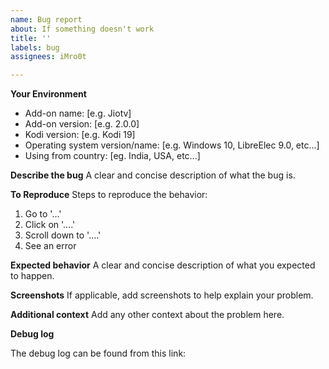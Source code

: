 ```yaml
---
name: Bug report
about: If something doesn't work
title: ''
labels: bug
assignees: iMro0t

---
```


**Your Environment**
- Add-on name: [e.g. Jiotv]
- Add-on version: [e.g. 2.0.0]
- Kodi version: [e.g. Kodi 19]
- Operating system version/name: [e.g. Windows 10, LibreElec 9.0, etc...]
- Using from country: [eg. India, USA, etc...]

**Describe the bug**
A clear and concise description of what the bug is.

**To Reproduce**
Steps to reproduce the behavior:
1. Go to '...'
2. Click on '....'
3. Scroll down to '....'
4. See an error

**Expected behavior**
A clear and concise description of what you expected to happen.

**Screenshots**
If applicable, add screenshots to help explain your problem.

**Additional context**
Add any other context about the problem here.

**Debug log**
<!--- How to:
1) Enable Kodi debug: go to Kodi Settings > System Settings > Logging, and enable "Enable debug logging"
2) How to get the log file? Read Kodi wiki: https://kodi.wiki/view/Log_file/Easy
RESPECT THE RULES!
- A DEBUG LOG IS ALWAYS MANDATORY WHEN CREATING AN ISSUE. PROVIDE A LINK TO THE LOG!
- DO NOT PASTE THE CONTENT OF THE LOG HERE
- DO NOT CUT THE LOG
- If the log file is really huge (more 1Mb) in Kodi settings disable "Component-specific logging" then create a new log
--->

The debug log can be found from this link:
